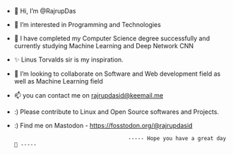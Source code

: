 - 👋 Hi, I’m @RajrupDas
- 👀 I’m interested in Programming and Technologies
- 🌱 I have completed my Computer Science degree  successfully and currently studying Machine Learning and Deep Network CNN
- ✨ Linus Torvalds sir is my inspiration. 
- 💞️ I’m looking to collaborate on Software and Web development field as well as Machine Learning field
- 📫 you can contact me on rajrupdasid@keemail.me
- :) Please contribute to Linux and Open Source softwares and Projects.
- :) Find me on Mastodon - https://fosstodon.org/@rajrupdasid
                                             
                                          ----- Hope you have a great day 💞️ -----

<!---
RajrupDasid/RajrupDasid is a ✨ special ✨ repository because its `README.md` (this file) appears on your GitHub profile.
You can click the Preview link to take a look at your changes.
--->
